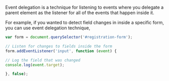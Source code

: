 
  Event delegation is a technique for listening to events where you delegate a parent element as the listener for all of the events that happen inside it.

  For example, if you wanted to detect field changes in inside a specific form, you can use event delegation technique,

  ```javascript
  var form = document.querySelector('#registration-form');

  // Listen for changes to fields inside the form
  form.addEventListener('input', function (event) {

  // Log the field that was changed
  console.log(event.target);

  }, false);
  ```
